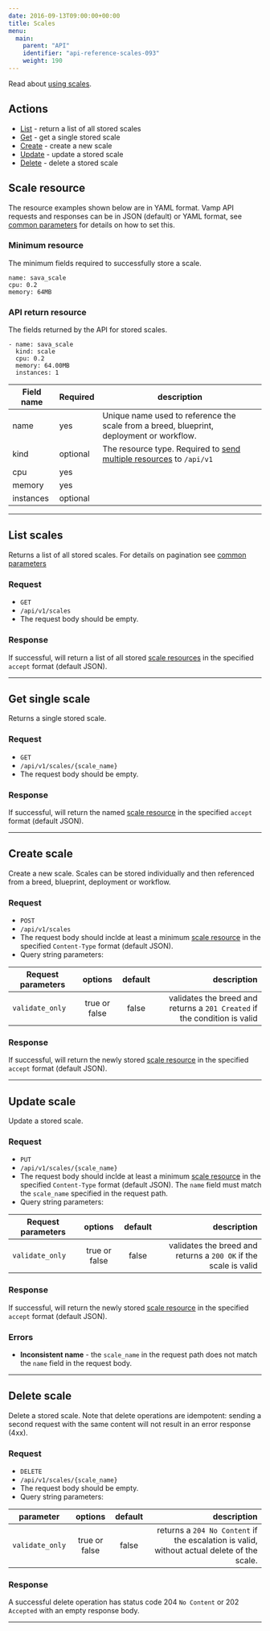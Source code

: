 ```yaml
---
date: 2016-09-13T09:00:00+00:00
title: Scales
menu:
  main:
    parent: "API"
    identifier: "api-reference-scales-093"
    weight: 190
---
```

Read about [using scales](/documentation/using-vamp/blueprints/#scale).

## Actions
 
 * [List](/documentation/api/v0.9.3/api-scales/#list-scales) - return a list of all stored scales
 * [Get](/documentation/api/v0.9.3/api-scales/#get-single-scale) - get a single stored scale
 * [Create](/documentation/api/v0.9.3/api-scales/#create-scale) - create a new scale 
 * [Update](/documentation/api/v0.9.3/api-scales/#update-scale) - update a stored scale
 * [Delete](/documentation/api/v0.9.3/api-scales/#delete-scale) - delete a stored scale

## Scale resource

The resource examples shown below are in YAML format. Vamp API requests and responses can be in JSON (default) or YAML format, see [common parameters](/documentation/api/v0.9.3/using-the-api) for details on how to set this. 

### Minimum resource
The minimum fields required to successfully store a scale.

```
name: sava_scale
cpu: 0.2 
memory: 64MB
```

### API return resource
The fields returned by the API for stored scales.

```
- name: sava_scale
  kind: scale
  cpu: 0.2
  memory: 64.00MB
  instances: 1
```

 Field name      | Required  | description          
 -----------------|----------|-------
 name | yes  | Unique name used to reference the scale from a breed, blueprint, deployment or workflow.
 kind |  optional  |   The resource type. Required to [send multiple resources](/documentation/api/v0.9.3/api-reference/#send-multiple-resources) to `/api/v1`
 cpu |  yes |   
 memory | yes  |  
 instances | optional  |  

------------------

## List scales

Returns a list of all stored scales. For details on pagination see [common parameters](/documentation/api/v0.9.3/using-the-api)

### Request
 * `GET`
 * `/api/v1/scales`
 * The request body should be empty.

### Response
If successful, will return a list of all stored [scale resources](/documentation/api/v0.9.3/api-scales/#scale-resource) in the specified `accept` format (default JSON).  

------------------

## Get single scale

Returns a single stored scale.

### Request
 * `GET`
 * `/api/v1/scales/{scale_name}`
 * The request body should be empty.

### Response
If successful, will return the named [scale resource](/documentation/api/v0.9.3/api-scales/#scale-resource) in the specified `accept` format (default JSON).  

------------------

## Create scale

Create a new scale. Scales can be stored individually and then referenced from a breed, blueprint, deployment or workflow.

### Request
 * `POST`
 * `/api/v1/scales`
 * The request body should inclde at least a minimum [scale resource](/documentation/api/v0.9.3/api-scales/#scale-resource) in the specified `Content-Type` format (default JSON).
* Query string parameters:

| Request parameters     | options           | default          | description      |
| ------------- |:-----------------:|:----------------:| ----------------:|
| `validate_only` | true or false     | false            | validates the breed and returns a `201 Created` if the condition is valid

### Response
If successful, will return the newly stored [scale resource](/documentation/api/v0.9.3/api-scales/#scale-resource) in the specified `accept` format (default JSON).  


------------------

## Update scale

Update a stored scale.

### Request
 * `PUT`
 * `/api/v1/scales/{scale_name}`
 * The request body should inclde at least a minimum [scale resource](/documentation/api/v0.9.3/api-scales/#scale-resource) in the specified `Content-Type` format (default JSON). The `name` field must match the `scale_name` specified in the request path.
* Query string parameters:

| Request parameters     | options           | default          | description      |
| ------------- |:-----------------:|:----------------:| ----------------:|
| `validate_only` | true or false     | false            | validates the breed and returns a `200 OK` if the scale is valid

### Response
If successful, will return the newly stored [scale resource](/documentation/api/v0.9.3/api-scales/#scale-resource) in the specified `accept` format (default JSON).  

### Errors
* **Inconsistent name** - the `scale_name` in the request path does not match the `name` field in the request body.

------------------

## Delete scale

Delete a stored scale. Note that delete operations are idempotent: sending a second request with the same content will not result in an error response (4xx).

### Request
 * `DELETE`
 * `/api/v1/scales/{scale_name}`
 * The request body should be empty.
* Query string parameters:

| parameter     | options           | default          | description      |
| ------------- |:-----------------:|:----------------:| ----------------:|
| `validate_only` | true or false     | false            | returns a `204 No Content` if the escalation is valid, without actual delete of the scale.

### Response
A successful delete operation has status code 204 `No Content` or 202 `Accepted` with an empty response body.

------------------
